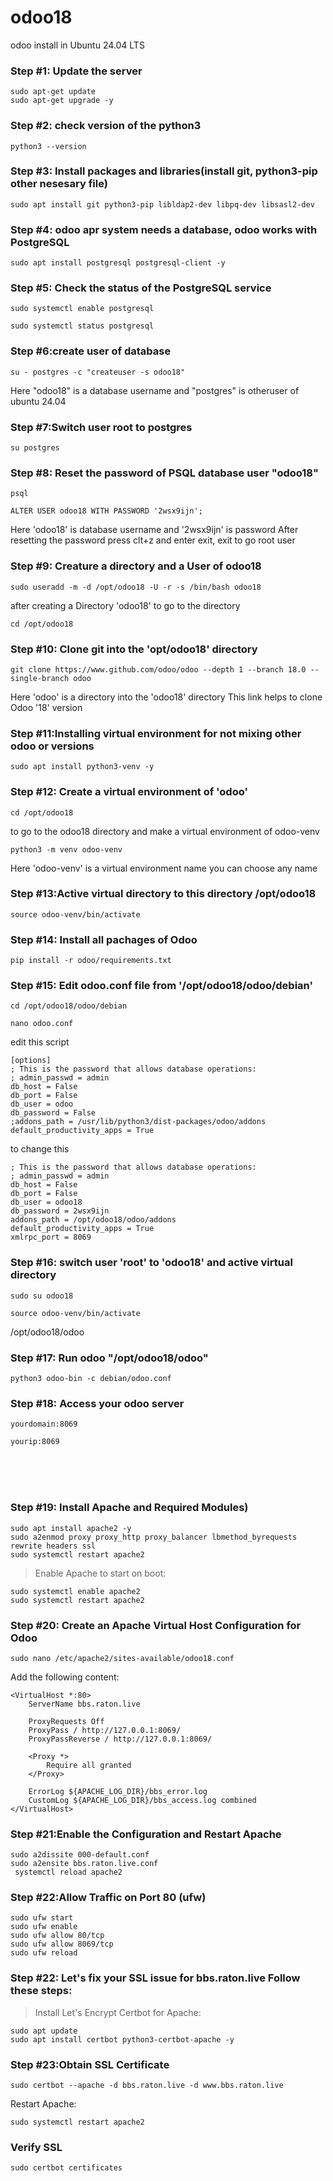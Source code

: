 # odoo18
odoo install in Ubuntu 24.04 LTS
<br>

### Step #1: Update the server
```
sudo apt-get update
sudo apt-get upgrade -y
```
### Step #2: check version of the python3 
```
python3 --version
```
### Step #3: Install packages and libraries(install git, python3-pip other nesesary file)
```
sudo apt install git python3-pip libldap2-dev libpq-dev libsasl2-dev
```
### Step #4: odoo apr system needs a database, odoo works with PostgreSQL 
```
sudo apt install postgresql postgresql-client -y
```
### Step #5: Check the status of the PostgreSQL service
```
sudo systemctl enable postgresql
```
```
sudo systemctl status postgresql
```
### Step #6:create user of database
```
su - postgres -c "createuser -s odoo18"
```
Here "odoo18" is a database username and "postgres" is otheruser of ubuntu 24.04

### Step #7:Switch user root to postgres 
```
su postgres
```
### Step #8: Reset the password of PSQL database user "odoo18"
```
psql
```
```
ALTER USER odoo18 WITH PASSWORD '2wsx9ijn';
```
Here 'odoo18' is database username and '2wsx9ijn' is password
<be>
After resetting the password press clt+z and enter exit, exit to go root user

### Step #9: Creature a directory and a User of odoo18
```
sudo useradd -m -d /opt/odoo18 -U -r -s /bin/bash odoo18
```
after creating a Directory 'odoo18' to go to the directory 
```
cd /opt/odoo18
```
### Step #10: Clone git into the 'opt/odoo18' directory
```
git clone https://www.github.com/odoo/odoo --depth 1 --branch 18.0 --single-branch odoo
```
Here 'odoo' is a directory into the 'odoo18' directory
<be>
This link helps to clone Odoo '18' version

### Step #11:Installing virtual environment for not mixing other odoo or versions
```
sudo apt install python3-venv -y
```
### Step #12: Create a virtual environment of 'odoo'
```
cd /opt/odoo18
```
to go to the odoo18 directory and make a virtual environment of odoo-venv
```
python3 -m venv odoo-venv 
```
Here 'odoo-venv' is a virtual environment name you can choose any name

### Step #13:Active virtual directory to this directory /opt/odoo18
```
source odoo-venv/bin/activate
```
### Step #14: Install all pachages of Odoo
```
pip install -r odoo/requirements.txt
```
### Step #15: Edit odoo.conf file from '/opt/odoo18/odoo/debian'
```
cd /opt/odoo18/odoo/debian
```
```
nano odoo.conf
```
edit this script
```
[options]
; This is the password that allows database operations:
; admin_passwd = admin
db_host = False
db_port = False
db_user = odoo
db_password = False
;addons_path = /usr/lib/python3/dist-packages/odoo/addons
default_productivity_apps = True
```
to change this
```
; This is the password that allows database operations:
; admin_passwd = admin
db_host = False
db_port = False
db_user = odoo18
db_password = 2wsx9ijn
addons_path = /opt/odoo18/odoo/addons
default_productivity_apps = True
xmlrpc_port = 8069
```
### Step #16: switch user 'root' to 'odoo18' and active virtual directory 

```
sudo su odoo18
```
```
source odoo-venv/bin/activate 
```
/opt/odoo18/odoo

### Step #17: Run odoo "/opt/odoo18/odoo"

```
python3 odoo-bin -c debian/odoo.conf
```

### Step #18: Access your odoo server 
```
yourdomain:8069
```
```
yourip:8069
```
<br>
<br>
<br>

### Step #19:  Install Apache and Required Modules)

```
sudo apt install apache2 -y
sudo a2enmod proxy proxy_http proxy_balancer lbmethod_byrequests rewrite headers ssl
sudo systemctl restart apache2
```
>Enable Apache to start on boot:
```
sudo systemctl enable apache2
sudo systemctl restart apache2
```
### Step #20: Create an Apache Virtual Host Configuration for Odoo

```
sudo nano /etc/apache2/sites-available/odoo18.conf
```
Add the following content:
```
<VirtualHost *:80>
    ServerName bbs.raton.live

    ProxyRequests Off
    ProxyPass / http://127.0.0.1:8069/
    ProxyPassReverse / http://127.0.0.1:8069/

    <Proxy *>
        Require all granted
    </Proxy>

    ErrorLog ${APACHE_LOG_DIR}/bbs_error.log
    CustomLog ${APACHE_LOG_DIR}/bbs_access.log combined
</VirtualHost>
```
### Step #21:Enable the Configuration and Restart Apache
```
sudo a2dissite 000-default.conf
sudo a2ensite bbs.raton.live.conf
 systemctl reload apache2
````
### Step #22:Allow Traffic on Port 80 (ufw)
```
sudo ufw start
sudo ufw enable
sudo ufw allow 80/tcp
sudo ufw allow 8069/tcp
sudo ufw reload
```

### Step #22: Let's fix your SSL issue for bbs.raton.live Follow these steps:
>Install Let's Encrypt Certbot for Apache:

```
sudo apt update
sudo apt install certbot python3-certbot-apache -y
```

### Step #23:Obtain SSL Certificate

```
sudo certbot --apache -d bbs.raton.live -d www.bbs.raton.live
```
Restart Apache:
```
sudo systemctl restart apache2
```
### Verify SSL
```
sudo certbot certificates
```

























